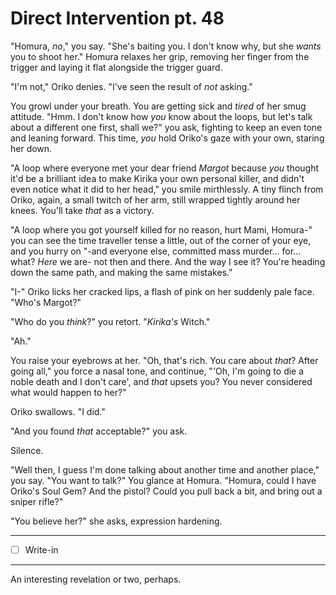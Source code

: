 # Direct Intervention pt. 48

"Homura, *no*," you say. "She's baiting you. I don't know why, but she *wants* you to shoot her." Homura relaxes her grip, removing her finger from the trigger and laying it flat alongside the trigger guard.

"I'm not," Oriko denies. "I've seen the result of *not* asking."

You growl under your breath. You are getting sick and *tired* of her smug attitude. "Hmm. I don't know how *you* know about the loops, but let's talk about a different one first, shall we?" you ask, fighting to keep an even tone and leaning forward. This time, *you* hold Oriko's gaze with your own, staring her down.

"A loop where everyone met your dear friend *Margot* because *you* thought it'd be a brilliant idea to make Kirika your own personal killer, and didn't even notice what it did to her head," you smile mirthlessly. A tiny flinch from Oriko, again, a small twitch of her arm, still wrapped tightly around her knees. You'll take *that* as a victory.

"A loop where you got yourself killed for no reason, hurt Mami, Homura-" you can see the time traveller tense a little, out of the corner of your eye, and you hurry on "-and everyone else, committed mass murder... for... what? *Here* we are- not then and there. And the way I see it? You're heading down the same path, and making the same mistakes."

"I-" Oriko licks her cracked lips, a flash of pink on her suddenly pale face. "Who's Margot?"

"Who do you *think*?" you retort. "*Kirika's* Witch."

"Ah."

You raise your eyebrows at her. "Oh, that's rich. You care about *that*? After going all," you force a nasal tone, and continue, "'Oh, I'm going to die a noble death and I don't care', and *that* upsets you? You never considered what would happen to her?"

Oriko swallows. "I did."

"And you found *that* acceptable?" you ask.

Silence.

"Well then, I guess I'm done talking about another time and another place," you say. "You want to talk?" You glance at Homura. "Homura, could I have Oriko's Soul Gem? And the pistol? Could you pull back a bit, and bring out a sniper rifle?"

"You believe her?" she asks, expression hardening.

---

- [ ] Write-in

---

An interesting revelation or two, perhaps.
